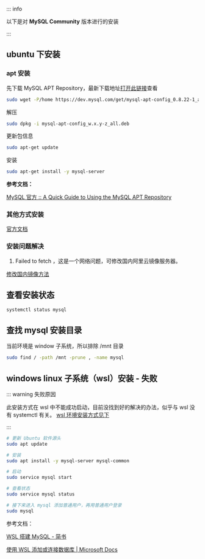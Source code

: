 ::: info

以下是对 **MySQL Community** 版本进行的安装

:::

## ubuntu 下安装

### apt 安装

先下载 MySQL APT Repository，最新下载地址[打开此链接](https://dev.mysql.com/downloads/repo/apt)查看

```sh
sudo wget -P/home https://dev.mysql.com/get/mysql-apt-config_0.8.22-1_all.deb
```

解压

```sh
sudo dpkg -i mysql-apt-config_w.x.y-z_all.deb
```

更新包信息

```sh
sudo apt-get update
```

安装

```sh
sudo apt-get install -y mysql-server
```

**参考文档：**

[MySQL 官方 :: A Quick Guide to Using the MySQL APT Repository](https://dev.mysql.com/doc/mysql-apt-repo-quick-guide/en/)

### 其他方式安装

[官方文档](https://dev.mysql.com/doc/refman/8.0/en/installing.html)

### 安装问题解决

1.  Failed to fetch ，这是一个网络问题，可修改国内阿里云镜像服务器。

[修改国内镜像方法](https://blog.csdn.net/feiniao8651/article/details/60332535)

## 查看安装状态

```sh
systemctl status mysql
```

## 查找 mysql 安装目录

当前环境是 window 子系统，所以排除 /mnt 目录

```sh
sudo find / -path /mnt -prune , -name mysql
```

## windows linux 子系统（wsl）安装 - 失败

::: warning 失败原因

此安装方式在 wsl 中不能成功启动，目前没找到好的解决的办法，似乎与 wsl 没有 systemctl 有关。 [wsl 环境安装方式见下](#wsl-下简单安装方式)

:::

```sh
# 更新 Ubuntu 软件源头
sudo apt update

# 安装
sudo apt install -y mysql-server mysql-common

# 启动
sudo service mysql start

# 查看状态
sudo service mysql status

# 接下来进入 mysql 添加普通用户，再用普通用户登录
sudo mysql
```

参考文档：

[WSL 搭建 MySQL - 简书](https://www.jianshu.com/p/1101ffb128c1)

[使用 WSL 添加或连接数据库 | Microsoft Docs](https://docs.microsoft.com/zh-cn/windows/wsl/tutorials/wsl-database)

